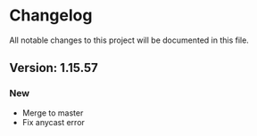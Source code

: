 # Changelog

All notable changes to this project will be documented in this file.

## Version: 1.15.57

### New
 - Merge to master
 - Fix anycast error




